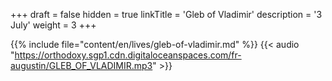 +++
draft = false
hidden = true
linkTitle = 'Gleb of Vladimir'
description = '3 July'
weight = 3
+++

{{% include file="content/en/lives/gleb-of-vladimir.md" %}}
{{< audio "https://orthodoxy.sgp1.cdn.digitaloceanspaces.com/fr-augustin/GLEB_OF_VLADIMIR.mp3" >}}
